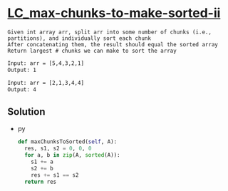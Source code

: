 # [LC_max-chunks-to-make-sorted-ii](https://leetcode.com/problems/max-chunks-to-make-sorted-ii)

```en
Given int array arr, split arr into some number of chunks (i.e., partitions), and individually sort each chunk
After concatenating them, the result should equal the sorted array
Return largest # chunks we can make to sort the array
```

```txt
Input: arr = [5,4,3,2,1]
Output: 1

Input: arr = [2,1,3,4,4]
Output: 4
```

## Solution

* py

  ```py
  def maxChunksToSorted(self, A):
    res, s1, s2 = 0, 0, 0
    for a, b in zip(A, sorted(A)):
      s1 += a
      s2 += b
      res += s1 == s2
    return res
  ```
